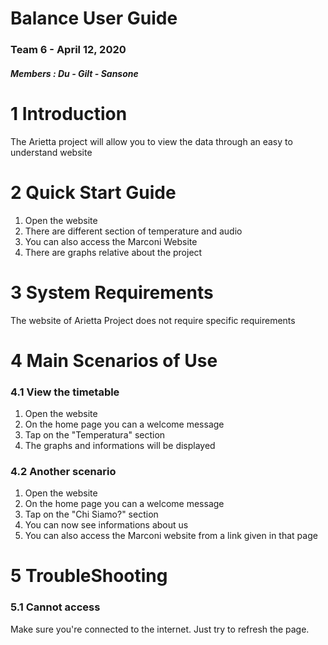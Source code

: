 # **Balance User Guide**

### **Team 6**  -  April 12, 2020

##### **Members :**  Du - Gilt - Sansone

# 1 Introduction
The Arietta project will allow you to view the data through an easy to understand website

# 2 Quick Start Guide
1. Open the website
2. There are different section of temperature and audio
3. You can also access the Marconi Website
3. There are graphs relative about the project

# 3 System Requirements
The website of Arietta Project does not require specific requirements

# 4 Main Scenarios of Use
### 4.1 View the timetable
1. Open the website
2. On the home page you can a welcome message
3. Tap on the "Temperatura" section
4. The graphs and informations will be displayed

### 4.2 Another scenario
1. Open the website
2. On the home page you can a welcome message
3. Tap on the "Chi Siamo?" section
4. You can now see informations about us
5. You can also access the Marconi website from a link given in that page

# 5 TroubleShooting
### 5.1 Cannot access
Make sure you're connected to the internet. Just try to refresh the page.

